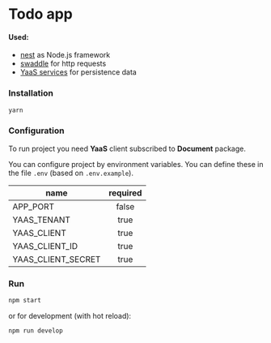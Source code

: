 # Todo app

#### Used:
- [nest](https://github.com/kamilmysliwiec/nest) as Node.js framework
- [swaddle](https://github.com/danielstjules/swaddle) for http requests
- [YaaS services](www.yaas.io) for persistence data

### Installation

```bash
yarn
```

### Configuration

To run project you need __YaaS__ client subscribed to __Document__ package.

You can configure project by environment variables. You can define these in the file `.env` (based on `.env.example`).

|name|required|
|----|:--------:|
|APP_PORT|false|
|YAAS_TENANT|true|
|YAAS_CLIENT|true|
|YAAS_CLIENT_ID|true|
|YAAS_CLIENT_SECRET|true|

### Run

```bash
npm start
```
or for development (with hot reload):
```bash
npm run develop
```
